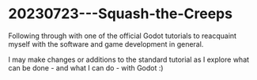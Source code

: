 # 20230723---Squash-the-Creeps
 Following through with one of the official Godot tutorials to reacquaint myself with the software and game development in general.
 
 I may make changes or additions to the standard tutorial as I explore what can be done - and what I can do - with Godot :)
